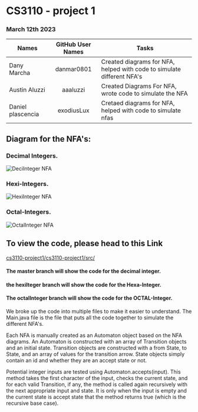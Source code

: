# CS3110 - project 1
### March 12th 2023

| Names         | GitHub User Names |                            Tasks                                        |
| --------------|:-----------------:| ------------------------------------------------------------------------|
| Dany Marcha   | danmar0801        | Created diagrams for NFA, helped with code to simulate different NFA's  |
| Austin Aluzzi    | aaaluzzi              | Created Diagrams For NFA, wrote code to simulate the NFA                |
| Daniel plascencia        | exodiusLux            |    Cretaed diagrams for NFA, helped with code to simulate nfas                                                   |

## Diagram for the NFA's:
### Decimal Integers.
![DeciInteger NFA](https://user-images.githubusercontent.com/48169746/224893148-d76d3b9a-7c05-48f1-ad41-31261bc0d5ba.png)

### Hexi-Integers.
![HexiInteger NFA](https://user-images.githubusercontent.com/48169746/224911324-78a93a10-86eb-46ad-8e2f-2ff329190643.png)

### Octal-Integers.
![OctalInteger NFA](https://user-images.githubusercontent.com/48169746/224911268-7f15d7fb-c496-44fc-88c4-0876234d4262.png)

## To view the code, please head to this Link
[cs3110-project1/cs3110-project1/src/](https://github.com/danmar0801/cs3110-project1/tree/master/cs3110-project1/src)

#### The master branch will show the code for the decimal integer.
#### the hexiIteger branch will show the code for the Hexa-Integer.
#### The octalInteger branch will show the code for the OCTAL-Integer.

We broke up the code into multiple files to make it easier to understand. The Main.java file is the file that puts all the code together to simulate the different NFA's.

Each NFA is manually created as an Automaton object based on the NFA diagrams. An Automaton is constructed with an array of Transition objects and an initial state. Transition objects are constructed with a from State, to State, and an array of values for the transition arrow. State objects simply contain an id and whether they are an accept state or not.

Potential integer inputs are tested using Automaton.accepts(input). This method takes the first character of the input, checks the current state, and for each valid Transition, if any, the method is called again recursively with the next appropriate input and state. It is only when the input is empty and the current state is accept state that the method returns true (which is the recursive base case).

